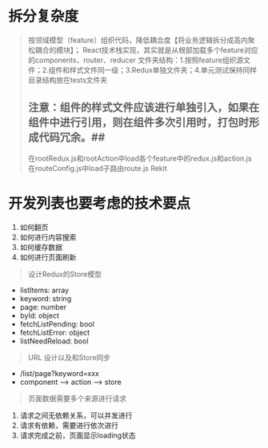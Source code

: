 <!--
 * @Author: zhy
 * @Date: 2021-03-06 19:11:25
 * @LastEditTime: 2021-03-10 19:50:03
 * @LastEditors: Please set LastEditors
 * @Description: 极客时间-React实战精讲笔记
-->

# 拆分复杂度
> 按领域模型（feature）组织代码，降低耦合度【将业务逻辑拆分成高内聚松耦合的模块】；
> React技术栈实现，其实就是从根部加载多个feature对应的components、router、reducer
> 文件夹结构：1.按照feature组织源文件；2.组件和样式文件同一级；3.Redux单独文件夹；4.单元测试保持同样目录结构放在tests文件夹
> ## 注意：组件的样式文件应该进行单独引入，如果在组件中进行引用，则在组件多次引用时，打包时形成代码冗余。##
> 在rootRedux.js和rootAction中load各个feature中的redux.js和action.js
> 在routeConfig.js中load子路由route.js
> Rekit


# 开发列表也要考虑的技术要点
1. 如何翻页
2. 如何进行内容搜索
3. 如何缓存数据
4. 如何进行页面刷新

> 设计Redux的Store模型
- listItems: array
- keyword: string
- page: number
- byId: object
- fetchListPending: bool
- fetchListError: object
- listNeedReload: bool

> URL 设计以及和Store同步
- /list/page?keyword=xxx
- component --> action --> store

> 页面数据需要多个来源进行请求
1. 请求之间无依赖关系，可以并发进行
2. 请求有依赖，需要进行依次进行
3. 请求完成之前，页面显示loading状态
